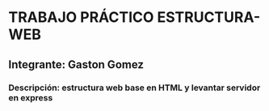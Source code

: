 # TRABAJO PRÁCTICO ESTRUCTURA-WEB
## Integrante: Gaston Gomez
### Descripción: estructura web base en HTML y levantar servidor en express